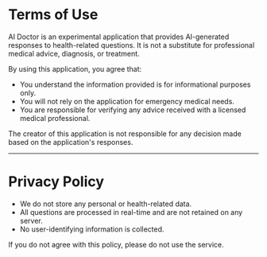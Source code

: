 # Terms of Use

AI Doctor is an experimental application that provides AI-generated responses to health-related questions. It is not a substitute for professional medical advice, diagnosis, or treatment.

By using this application, you agree that:

- You understand the information provided is for informational purposes only.
- You will not rely on the application for emergency medical needs.
- You are responsible for verifying any advice received with a licensed medical professional.

The creator of this application is not responsible for any decision made based on the application's responses.

---

# Privacy Policy

- We do not store any personal or health-related data.
- All questions are processed in real-time and are not retained on any server.
- No user-identifying information is collected.

If you do not agree with this policy, please do not use the service.